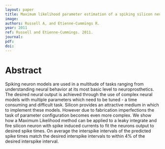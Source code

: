 ```yaml
---
layout: paper
title: Maximum likelihood parameter estimation of a spiking silicon neuron
image:
authors: Russell A, and Etienne-Cummings R.
year: 2011
ref: Russell and Etienne-Cummings. 2011.
journal: 
pdf: 
doi: 
---
```


# Abstract
Spiking neuron models are used in a multitude of tasks ranging from understanding neural behavior at its most basic level to neuroprosthetics. The desired neural output is achieved through the use of complex neural models with multiple parameters which need to be tuned - a time consuming and difficult task. Silicon provides an attractive medium in which to implement these models. However due to fabrication imperfections the task of parameter configuration becomes even more complex. We show how a Maximum Likelihood method can be applied to a leaky integrate and fire silicon neuron with spike induced currents to fit the neurons output to desired spike times. On average the interspike intervals of the predicted spike times match the desired interspike intervals to within 4% of the desired interspike interval.

